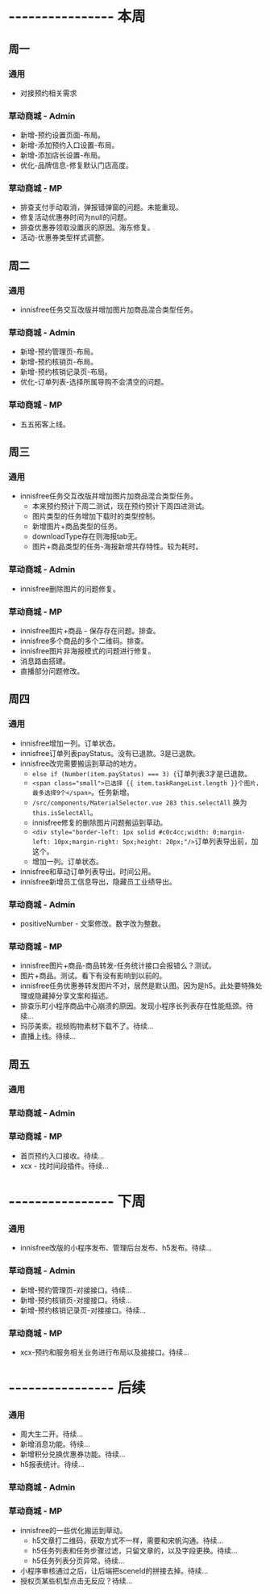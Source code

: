 # ---------------- 本周 

## 周一
### 通用
* 对接预约相关需求
### 草动商城 - Admin
* 新增-预约设置页面-布局。
* 新增-添加预约入口设置-布局。
* 新增-添加店长设置-布局。
* 优化-品牌信息-修复默认门店高度。
### 草动商城 - MP
* 排查支付手动取消，弹报错弹窗的问题。未能重现。
* 修复活动优惠券时间为null的问题。
* 排查优惠券领取没置灰的原因。海东修复。
* 活动-优惠券类型样式调整。
  
## 周二
### 通用
* innisfree任务交互改版并增加图片加商品混合类型任务。
### 草动商城 - Admin
* 新增-预约管理页-布局。
* 新增-预约核销页-布局。
* 新增-预约核销记录页-布局。
* 优化-订单列表-选择所属导购不会清空的问题。
### 草动商城 - MP
* 五五拓客上线。
  
## 周三
### 通用
* innisfree任务交互改版并增加图片加商品混合类型任务。
  - 本来预约预计下周二测试，现在预约预计下周四进测试。
  - 图片类型的任务增加下载时的类型控制。
  - 新增图片+商品类型的任务。
  - downloadType存在则海报tab无。
  - 图片+商品类型的任务-海报新增共存特性。较为耗时。
### 草动商城 - Admin
* innisfree删除图片的问题修复。
### 草动商城 - MP
* innisfree图片+商品 - 保存存在问题。排查。
* innisfree多个商品的多个二维码。排查。
* innisfree图片非海报模式的问题进行修复。
* 消息路由搭建。
* 直播部分问题修改。

## 周四
### 通用
* innisfree增加一列。订单状态。
* innisfree订单列表payStatus。没有已退款。3是已退款。
* innisfree改完需要搬运到草动的地方。
  - `else if (Number(item.payStatus) === 3) {`订单列表3才是已退款。
  - `<span class="small">已选择 {{ item.taskRangeList.length }}个图片，最多选择9个</span>`。任务新增。
  - `/src/components/MaterialSelector.vue 283 this.selectAll` 换为 `this.isSelectAll`。
  - innisfree修复的删除图片问题搬运到草动。
  - `<div style="border-left: 1px solid #c0c4cc;width: 0;margin-left: 10px;margin-right: 5px;height: 20px;"/>`订单列表导出前，加这个。
  - 增加一列。订单状态。
* innisfree和草动订单列表导出。时间公用。
* innisfree新增员工信息导出，隐藏员工业绩导出。
### 草动商城 - Admin
* positiveNumber - 文案修改。数字改为整数。
### 草动商城 - MP
* innisfree图片+商品-商品转发-任务统计接口会报错么？测试。
* 图片+商品。测试。看下有没有影响到以前的。
* innisfree任务优惠券转发图片不对，居然是默认图。因为是h5。此处要特殊处理或隐藏掉分享文案和描述。
* 排查乐町小程序商品中心崩溃的原因。发现小程序长列表存在性能瓶颈。待续...
* 玛莎美索。视频购物素材下载不了。待续...
* 直播上线。待续...

## 周五
### 通用
### 草动商城 - Admin
### 草动商城 - MP
* 首页预约入口接收。待续...
* xcx - 找时间段插件。待续...

# ---------------- 下周
### 通用
* innisfree改版的小程序发布、管理后台发布、h5发布。待续...
### 草动商城 - Admin
* 新增-预约管理页-对接接口。待续...
* 新增-预约核销页-对接接口。待续...
* 新增-预约核销记录页-对接接口。待续...
### 草动商城 - MP
* xcx-预约和服务相关业务进行布局以及接接口。待续...
  
# ---------------- 后续
### 通用
* 周大生二开。待续...
* 新增消息功能。待续...
* 新增积分兑换优惠券功能。待续...
* h5报表统计。待续...
### 草动商城 - Admin
### 草动商城 - MP
* innisfree的一些优化搬运到草动。
  - h5文章打二维码，获取方式不一样，需要和宋帆沟通。待续...
  - h5任务列表和任务步骤过滤，只留文章的，以及字段更换。待续...
  - h5任务列表分页异常。待续...
* 小程序审核通过之后，让后端把sceneId的拼接去掉。待续...
* 授权页某些机型点击无反应？待续...
